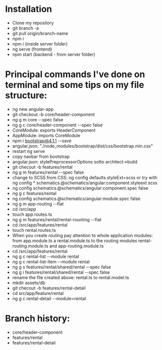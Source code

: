 # Installation

* Clone my repository
* git branch -a
* git pull origin/branch-name
* npm i
* npm i (inside server folder)
* ng serve (frontend)
* npm start (backend - from server folder)

# Principal commands I've done on terminal and some tips on my file structure:

* ng new angular-app
* git checkout -b core/header-component
* ng g m core --spec false
* ng g c core/header-component --spec false
* CoreModule: exports HeaderComponent
* AppModule: imports CoreModule
* npm i bootstrap@4.1.1 --save
* angular.json: "./node_modules/bootstrap/dist/css/bootstrap.min.css"
* restart ng serve
* copy navbar from bootstrap
* angular.json: stylePreprocessorOptions sotto architect->build
* git checout -b features/rental
* ng g m features/rental --spec false
* change to SCSS from CSS: ng config defaults.styleExt=scss or try with ng config * schematics.@schematics/angular:component.styleext scss
* ng config schematics.@schematics/angular:component.spec false
* ng g c features/rental
* ng config schematics.@schematics/angular:module.spec false
* ng g m app-routing --flat
* cd /src/app
* touch app.routes.ts
* ng g m features/rental/rental-rounting --flat
* cd /src/app/features/rental
* touch rental.routes.ts
* When you create routing pay attention to whole application modules: from  app.module.ts a rental.module.ts to the routing modules rental-routing.module.ts and app-routing.module.ts
* cd /src/app/features/rental
* ng g c rental-list --module rental
* ng g c rental-list-item --module rental
* ng g s features/rental/shared/rental --spec false
* ng g i features/rental/shared/rental --spec false
* rename the file created above: rental.ts to rental.model.ts
* mkdir assets/db
* git checout -b features/rental-detail
* cd src/app/feature/rental
* ng g c rental-detail --module=rental

# Branch history:

* core/header-component
* features/rental
* features/rental-detail